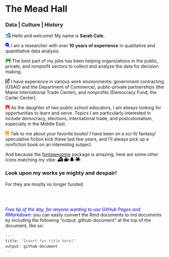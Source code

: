 The Mead Hall
================

### Data \| Culture \| History

<img
src="README_files/figure-gfm/fa-icon-3b674253414300f2d00355d205b11e0f.svg"
style="width:1.25em;height:1em" /> Hello and welcome! My name is **Sarah
Cole.**

<img
src="README_files/figure-gfm/fa-icon-2503fe7a075333f32a1def59792179c0.svg"
style="width:1em;height:1em" /> I am a researcher with over **10 years
of experience** in qualitative and quantitative data analysis.

<img
src="README_files/figure-gfm/fa-icon-d436c5e53b6dbb58805cf5367b42e824.svg"
style="width:1.25em;height:1em" /> The best part of my jobs has been
helping organizations in the public, private, and nonprofit sectors to
collect and analyze the data for decision making.

<img
src="README_files/figure-gfm/fa-icon-4f63acd21b7d3c60d5e02848fb5faf9f.svg"
style="width:1em;height:1em" /> I have experience in various work
environments: government contracting (USAID and the Department of
Commerce), public-private partnerships (the Maine International Trade
Center), and nonprofits (Democracy Fund, the Carter Center).

<img
src="README_files/figure-gfm/fa-icon-55b568afc39f10a6c4f2195f24f09506.svg"
style="width:1em;height:1em" /> As the daughter of two public school
educators, I am always looking for opportunities to learn and serve.
Topics I am particularly interested in include democracy, elections,
international trade, and postcolonialism, especially in the Middle East.

<img
src="README_files/figure-gfm/fa-icon-84d65d35db957dce05bef62e6214d7c5.svg"
style="width:0.88em;height:1em" /> Talk to me about your favorite books!
I have been on a sci-fi/ fantasy/ speculative fiction kick these last
few years, and I’ll always pick up a nonfiction book on an interesting
subject.

And because the
[fontawesome](https://rstudio.github.io/fontawesome/articles/icon-reference.html)
package is amazing, here are some other icons matching my vibe: <img
src="README_files/figure-gfm/fa-icon-44a9ef40474b295344632f0883defd7c.svg"
style="width:1.25em;height:1em" /> <img
src="README_files/figure-gfm/fa-icon-59d665335b2a7ec9e95adfa2b5f0a286.svg"
style="width:1em;height:1em" /> <img
src="README_files/figure-gfm/fa-icon-d40676e7351181956e104a941ce2bb8d.svg"
style="width:0.88em;height:1em" /> <img
src="README_files/figure-gfm/fa-icon-298469a7cecd82cdaea4397cf2e5a035.svg"
style="width:1.25em;height:1em" />

### Look upon my works ye mighty and despair!

For they are mostly no longer funded.

<br> <br>

<span style="color:blue">*Free tip of the day, for anyone wanting to use
GitHub Pages and RMarkdown:*</span> you can easily convert the Rmd
documents to md documents by including the following “output:
github-document” at the top of the document, like so:

``` r
---
title: "Insert fun title here!"
output: github-document
---
```

